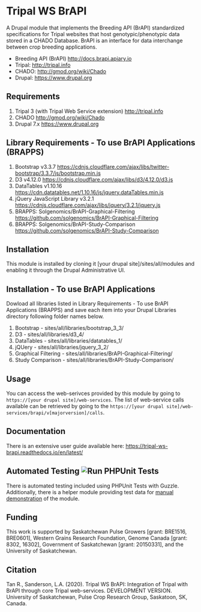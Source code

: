 # Tripal WS BrAPI

A Drupal module that implements the Breeding API (BrAPI) standardized specifications for Tripal websites that host genotypic/phenotypic data stored in a CHADO Database. BrAPI is an interface for data interchange between crop breeding applications.		

 - Breeding API (BrAPI)	http://docs.brapi.apiary.io
 - Tripal: http://tripal.info
 - CHADO: http://gmod.org/wiki/Chado
 - Drupal: https://www.drupal.org

## Requirements

1. Tripal 3 (with Tripal Web Service extension)	http://tripal.info
2. CHADO	http://gmod.org/wiki/Chado
3. Drupal 7.x	https://www.drupal.org

## Library Requirements - To use BrAPI Applications (BRAPPS)
1. Bootstrap v3.3.7 https://cdnjs.cloudflare.com/ajax/libs/twitter-bootstrap/3.3.7/js/bootstrap.min.js
2. D3 v4.12.0 https://cdnjs.cloudflare.com/ajax/libs/d3/4.12.0/d3.js
3. DataTables v1.10.16 https://cdn.datatables.net/1.10.16/js/jquery.dataTables.min.js
4. jQuery JavaScript Library v3.2.1 https://cdnjs.cloudflare.com/ajax/libs/jquery/3.2.1/jquery.js
5. BRAPPS: Solgenomics/BrAPI-Graphical-Filtering https://github.com/solgenomics/BrAPI-Graphical-Filtering
6. BRAPPS: Solgenomics/BrAPI-Study-Comparison https://github.com/solgenomics/BrAPI-Study-Comparison

## Installation

This module is installed by cloning it [your drupal site]/sites/all/modules and enabling it through the Drupal Administrative UI.

## Installation - To use BrAPI Applications

Dowload all libraries listed in Library Requirements - To use BrAPI Applications (BRAPPS) and save each item into your Drupal Libraries directory following folder names below.

1. Bootstrap           - sites/all/libraries/bootstrap_3_3/
2. D3                  - sites/all/libraries/d3_4/
3. DataTables          - sites/all/libraries/datatables_1/
4. jQUery              - sites/all/libraries/jquery_3_2/
5. Graphical Filtering - sites/all/libraries/BrAPI-Graphical-Filtering/
5. Study Comparison    - sites/all/libraries/BrAPI-Study-Comparison/

## Usage

You can access the web-serivces provided by this module by going to `https://[your drupal site]/web-services`. The list of web-service calls available can be retrieved by going to the `https://[your drupal site]/web-services/brapi/v[majorversion]/calls`.

## Documentation

There is an extensive user guide available here: https://tripal-ws-brapi.readthedocs.io/en/latest/

## Automated Testing ![Run PHPUnit Tests](https://github.com/UofS-Pulse-Binfo/tripal_ws_brapi/workflows/Run%20PHPUnit%20Tests/badge.svg)

There is automated testing included using PHPUnit Tests with Guzzle. Additionally, there is a helper module providing test data for [manual demonstration](https://tripal-ws-brapi.readthedocs.io/en/latest/topics/contribute.html#using-the-testing-helper-module) of the module.

## Funding

This work is supported by Saskatchewan Pulse Growers [grant: BRE1516, BRE0601], Western Grains Research Foundation, Genome Canada [grant: 8302, 16302], Government of Saskatchewan [grant: 20150331], and the University of Saskatchewan.

## Citation

Tan R., Sanderson, L.A. (2020). Tripal WS BrAPI: Integration of Tripal with BrAPI through core Tripal web-services. DEVELOPMENT VERSION. University of Saskatchewan, Pulse Crop Research Group, Saskatoon, SK, Canada.
